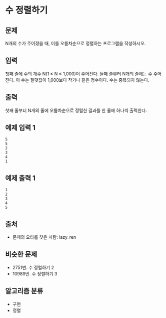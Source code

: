# 수 정렬하기
## 문제
N개의 수가 주어졌을 때, 이를 오름차순으로 정렬하는 프로그램을 작성하시오.

## 입력
첫째 줄에 수의 개수 N(1 ≤ N ≤ 1,000)이 주어진다. 둘째 줄부터 N개의 줄에는 수 주어진다. 이 수는 절댓값이 1,000보다 작거나 같은 정수이다. 수는 중복되지 않는다.

## 출력
첫째 줄부터 N개의 줄에 오름차순으로 정렬한 결과를 한 줄에 하나씩 출력한다.

## 예제 입력 1 
```
5
5
2
3
4
1
```
## 예제 출력 1 
```
1
2
3
4
5
```
## 출처
* 문제의 오타를 찾은 사람: lazy_ren
## 비슷한 문제
* 2751번. 수 정렬하기 2
* 10989번. 수 정렬하기 3
## 알고리즘 분류
* 구현
* 정렬